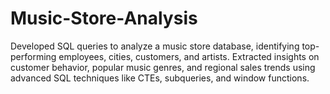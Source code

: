 # Music-Store-Analysis
Developed SQL queries to analyze a music store database, identifying top-performing employees, cities, customers, and artists. Extracted insights on customer behavior, popular music genres, and regional sales trends using advanced SQL techniques like CTEs, subqueries, and window functions.
